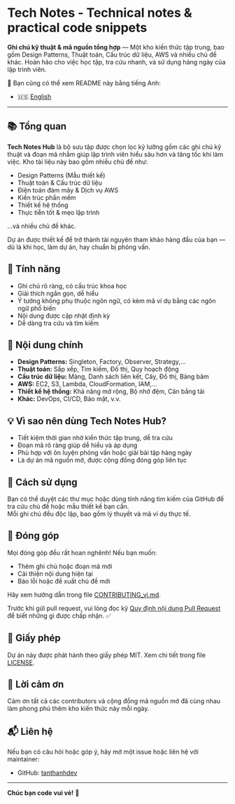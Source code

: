 # Tech Notes - Technical notes & practical code snippets

**Ghi chú kỹ thuật & mã nguồn tổng hợp** — Một kho kiến thức tập trung, bao gồm Design Patterns, Thuật toán, Cấu trúc dữ liệu, AWS và nhiều chủ đề khác. Hoàn hảo cho việc học tập, tra cứu nhanh, và sử dụng hàng ngày của lập trình viên.

📄 Bạn cũng có thể xem README này bằng tiếng Anh:

- 🇺🇸 [English](README.md)

---

## 📚 Tổng quan

**Tech Notes Hub** là bộ sưu tập được chọn lọc kỹ lưỡng gồm các ghi chú kỹ thuật và đoạn mã nhằm giúp lập trình viên hiểu sâu hơn và tăng tốc khi làm việc. Kho tài liệu này bao gồm nhiều chủ đề như:

* Design Patterns (Mẫu thiết kế)
* Thuật toán & Cấu trúc dữ liệu
* Điện toán đám mây & Dịch vụ AWS
* Kiến trúc phần mềm
* Thiết kế hệ thống
* Thực tiễn tốt & mẹo lập trình

...và nhiều chủ đề khác.

Dự án được thiết kế để trở thành tài nguyên tham khảo hàng đầu của bạn — dù là khi học, làm dự án, hay chuẩn bị phỏng vấn.

## 🚀 Tính năng

* Ghi chú rõ ràng, có cấu trúc khoa học
* Giải thích ngắn gọn, dễ hiểu
* Ý tưởng không phụ thuộc ngôn ngữ, có kèm mã ví dụ bằng các ngôn ngữ phổ biến
* Nội dung được cập nhật định kỳ
* Dễ dàng tra cứu và tìm kiếm

## 📂 Nội dung chính

* **Design Patterns:** Singleton, Factory, Observer, Strategy,...
* **Thuật toán:** Sắp xếp, Tìm kiếm, Đồ thị, Quy hoạch động
* **Cấu trúc dữ liệu:** Mảng, Danh sách liên kết, Cây, Đồ thị, Bảng băm
* **AWS:** EC2, S3, Lambda, CloudFormation, IAM,...
* **Thiết kế hệ thống:** Khả năng mở rộng, Bộ nhớ đệm, Cân bằng tải
* **Khác:** DevOps, CI/CD, Bảo mật, v.v.

## 💡 Vì sao nên dùng Tech Notes Hub?

* Tiết kiệm thời gian nhờ kiến thức tập trung, dễ tra cứu
* Đoạn mã rõ ràng giúp dễ hiểu và áp dụng
* Phù hợp với ôn luyện phỏng vấn hoặc giải bài tập hàng ngày
* Là dự án mã nguồn mở, được cộng đồng đóng góp liên tục

## 📖 Cách sử dụng

Bạn có thể duyệt các thư mục hoặc dùng tính năng tìm kiếm của GitHub để tra cứu chủ đề hoặc mẫu thiết kế bạn cần.  
Mỗi ghi chú đều độc lập, bao gồm lý thuyết và mã ví dụ thực tế.

## 🤝 Đóng góp

Mọi đóng góp đều rất hoan nghênh! Nếu bạn muốn:

* Thêm ghi chú hoặc đoạn mã mới
* Cải thiện nội dung hiện tại
* Báo lỗi hoặc đề xuất chủ đề mới

Hãy xem hướng dẫn trong file [CONTRIBUTING_vi.md](CONTRIBUTING_vi.md).

Trước khi gửi pull request, vui lòng đọc kỹ [Quy định nội dung Pull Request](PULL_REQUEST_RULES_vi.md) để biết những gì được chấp nhận. ✅

## 📜 Giấy phép

Dự án này được phát hành theo giấy phép MIT. Xem chi tiết trong file [LICENSE](LICENSE.txt).

## 🙌 Lời cảm ơn

Cảm ơn tất cả các contributors và cộng đồng mã nguồn mở đã cùng nhau làm phong phú thêm kho kiến thức này mỗi ngày.

## 📬 Liên hệ

Nếu bạn có câu hỏi hoặc góp ý, hãy mở một issue hoặc liên hệ với maintainer:

* GitHub: [tanthanhdev](https://github.com/tanthanhdev)

---

**Chúc bạn code vui vẻ!** 🚀
